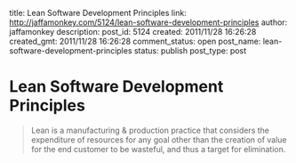title: Lean Software Development Principles
link: http://jaffamonkey.com/5124/lean-software-development-principles
author: jaffamonkey
description: 
post_id: 5124
created: 2011/11/28 16:26:28
created_gmt: 2011/11/28 16:26:28
comment_status: open
post_name: lean-software-development-principles
status: publish
post_type: post

# Lean Software Development Principles

> Lean is a manufacturing & production practice that considers the expenditure of resources for any goal other than the creation of value for the end customer to be wasteful, and thus a target for elimination.